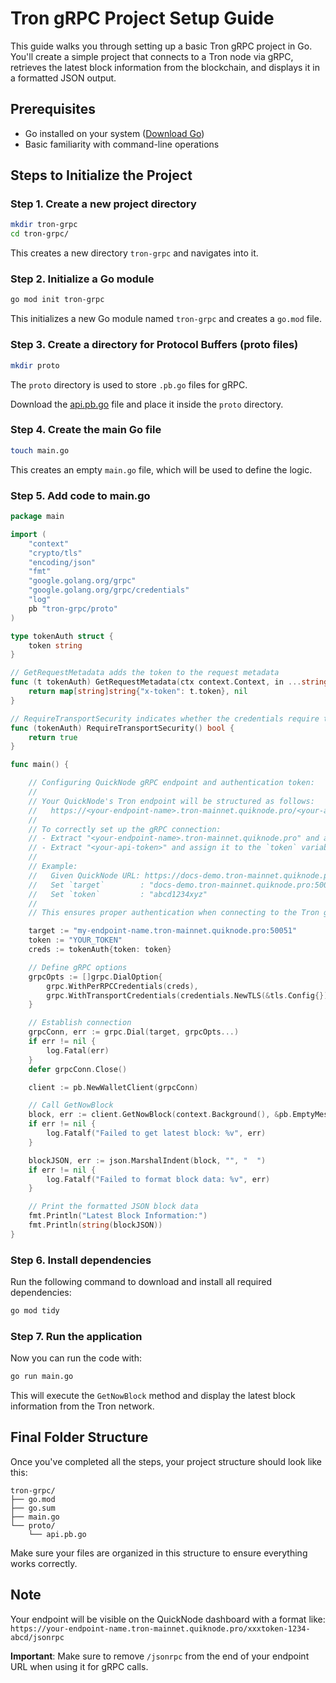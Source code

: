 # Tron gRPC Project Setup Guide

This guide walks you through setting up a basic Tron gRPC project in Go. You'll create a simple project that connects to a Tron node via gRPC, retrieves the latest block information from the blockchain, and displays it in a formatted JSON output.

## Prerequisites

- Go installed on your system ([Download Go](https://golang.org/dl/))
- Basic familiarity with command-line operations

## Steps to Initialize the Project

### Step 1. Create a new project directory

```bash
mkdir tron-grpc
cd tron-grpc/
```

This creates a new directory `tron-grpc` and navigates into it.

### Step 2. Initialize a Go module

```bash
go mod init tron-grpc
```

This initializes a new Go module named `tron-grpc` and creates a `go.mod` file.

### Step 3. Create a directory for Protocol Buffers (proto files)

```bash
mkdir proto
```

The `proto` directory is used to store `.pb.go` files for gRPC.

Download the [api.pb.go](https://github.com/quiknode-labs/qn-guide-examples/tron/protobuf-file/api.pb.go) file and place it inside the `proto` directory.

### Step 4. Create the main Go file

```bash
touch main.go
```

This creates an empty `main.go` file, which will be used to define the logic.

### Step 5. Add code to main.go

```go
package main

import (
	"context"
	"crypto/tls"
	"encoding/json"
	"fmt"
	"google.golang.org/grpc"
	"google.golang.org/grpc/credentials"
	"log"
	pb "tron-grpc/proto"
)

type tokenAuth struct {
	token string
}

// GetRequestMetadata adds the token to the request metadata
func (t tokenAuth) GetRequestMetadata(ctx context.Context, in ...string) (map[string]string, error) {
	return map[string]string{"x-token": t.token}, nil
}

// RequireTransportSecurity indicates whether the credentials require transport security
func (tokenAuth) RequireTransportSecurity() bool {
	return true
}

func main() {

    // Configuring QuickNode gRPC endpoint and authentication token:
    //
    // Your QuickNode's Tron endpoint will be structured as follows:
    //   https://<your-endpoint-name>.tron-mainnet.quiknode.pro/<your-api-token/jsonrpc>
    //
    // To correctly set up the gRPC connection:
    // - Extract "<your-endpoint-name>.tron-mainnet.quiknode.pro" and assign it to the `target` variable, appending ":50051" (the gRPC port).
    // - Extract "<your-api-token>" and assign it to the `token` variable.
    //
    // Example:
    //   Given QuickNode URL: https://docs-demo.tron-mainnet.quiknode.pro/abcd1234xyz
    //   Set `target`        : "docs-demo.tron-mainnet.quiknode.pro:50051"
    //   Set `token`         : "abcd1234xyz"
    //
    // This ensures proper authentication when connecting to the Tron gRPC.

	target := "my-endpoint-name.tron-mainnet.quiknode.pro:50051"
	token := "YOUR_TOKEN"
	creds := tokenAuth{token: token}

	// Define gRPC options
	grpcOpts := []grpc.DialOption{
		grpc.WithPerRPCCredentials(creds),
		grpc.WithTransportCredentials(credentials.NewTLS(&tls.Config{})),
	}

	// Establish connection
	grpcConn, err := grpc.Dial(target, grpcOpts...)
	if err != nil {
		log.Fatal(err)
	}
	defer grpcConn.Close()

	client := pb.NewWalletClient(grpcConn)

	// Call GetNowBlock
	block, err := client.GetNowBlock(context.Background(), &pb.EmptyMessage{})
	if err != nil {
		log.Fatalf("Failed to get latest block: %v", err)
	}

	blockJSON, err := json.MarshalIndent(block, "", "  ")
	if err != nil {
		log.Fatalf("Failed to format block data: %v", err)
	}

	// Print the formatted JSON block data
	fmt.Println("Latest Block Information:")
	fmt.Println(string(blockJSON))
}

```

### Step 6. Install dependencies

Run the following command to download and install all required dependencies:

```bash
go mod tidy
```

### Step 7. Run the application

Now you can run the code with:

```bash
go run main.go
```

This will execute the `GetNowBlock` method and display the latest block information from the Tron network.

## Final Folder Structure

Once you've completed all the steps, your project structure should look like this:

```
tron-grpc/
├── go.mod
├── go.sum
├── main.go
└── proto/
    └── api.pb.go
```

Make sure your files are organized in this structure to ensure everything works correctly.

## Note

Your endpoint will be visible on the QuickNode dashboard with a format like: `https://your-endpoint-name.tron-mainnet.quiknode.pro/xxxtoken-1234-abcd/jsonrpc`

**Important**: Make sure to remove `/jsonrpc` from the end of your endpoint URL when using it for gRPC calls.